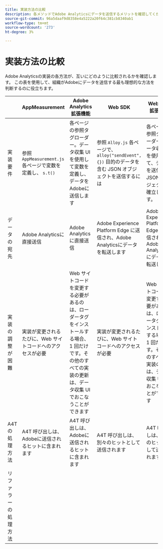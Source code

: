 ```yaml
---
title: 実装方法の比較
description: 各メソッドでAdobe Analyticsにデータを送信するメリットを確認してください。
source-git-commit: 96a5daaf9d8358e4a5222a20f64c381cb8340ab1
workflow-type: tm+mt
source-wordcount: '273'
ht-degree: 3%

---
```


# 実装方法の比較

Adobe Analyticsの実装の各方法が、互いにどのように比較されるかを確認します。 この表を使用して、組織がAdobeにデータを送信する最も理想的な方法を判断するのに役立ちます。

|  | AppMeasurement | Adobe Analytics 拡張機能 | Web SDK | Web SDK 拡張機能 |
| --- | --- | --- | --- | --- |
| 実装要件 | 参照 `AppMeasurement.js` 各ページで変数を定義し、 `s.t()` | 各ページの参照タグローダー。データ収集 UI を使用して変数を定義し、データをAdobeに送信します | 参照 `Alloy.js` 各ページで、 `alloy("sendEvent",{})` 目的のデータを含む JSON オブジェクトを送信するには | 各ページの参照タグローダー。データ収集 UI を使用して、データを送信する JSON オブジェクトを確立します。 |
| データの宛先 | Adobe Analyticsに直接送信 | Adobe Analyticsに直接送信 | Adobe Experience Platform Edge に送信され、Adobe Analyticsにデータを転送します | Adobe Experience Platform Edge に送信され、Adobe Analyticsにデータを転送します |
| 実装の調整が困難 | 実装が変更されるたびに、Web サイトコードへのアクセスが必要 | Web サイトコードを変更する必要があるのは、ローダータグをインストールする場合、1 回だけです。その他のすべての実装の更新は、データ収集 UI でおこなうことができます | 実装が変更されるたびに、Web サイトコードへのアクセスが必要 | Web サイトコードを変更する必要があるのは、ローダータグをインストールする場合、1 回だけです。その他のすべての実装の更新は、データ収集 UI でおこなうことができます |
| A4T の処理方法 | A4T 呼び出しは、Adobeに送信されるヒットに含まれます | A4T 呼び出しは、Adobeに送信されるヒットに含まれます | A4T 呼び出しは、別々のヒットとして送信されます | A4T 呼び出しは、別々のヒットとして送信されます |
| リファラーの処理方法 |